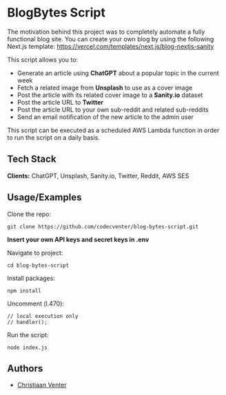 # BlogBytes Script

The motivation behind this project was to completely automate a fully functional blog site. You can create your own blog by using the following Next.js template:
https://vercel.com/templates/next.js/blog-nextjs-sanity

This script allows you to:

- Generate an article using **ChatGPT** about a popular topic in the current week
- Fetch a related image from **Unsplash** to use as a cover image
- Post the article with its related cover image to a **Sanity.io** dataset
- Post the article URL to **Twitter**
- Post the article URL to your own sub-reddit and related sub-reddits
- Send an email notification of the new article to the admin user

This script can be executed as a scheduled AWS Lambda function in order to run the script on a daily basis.
## Tech Stack

**Clients:** ChatGPT, Unsplash, Sanity.io, Twitter, Reddit, AWS SES


## Usage/Examples
Clone the repo:
```
git clone https://github.com/codecventer/blog-bytes-script.git
```

**Insert your own API keys and secret keys in .env**

Navigate to project:
```
cd blog-bytes-script
```

Install packages:
```
npm install
```

Uncomment (l.470):
```
// local execution only
// handler();
```

Run the script:
```
node index.js
```
## Authors

- [Christiaan Venter](https://github.com/codecventer)
